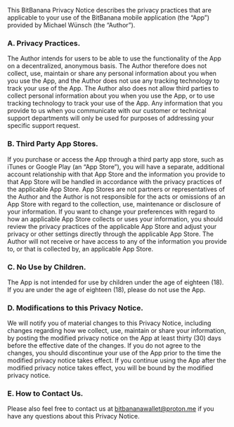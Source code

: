 This BitBanana Privacy Notice describes the privacy practices that are applicable to your use of the BitBanana mobile application (the “App”) provided by Michael Wünsch (the “Author”).

### A. Privacy Practices. 
The Author intends for users to be able to use the functionality of the App on a decentralized, anonymous basis. The Author therefore does not collect, use, maintain or share any personal information about you when you use the App, and the Author does not use any tracking technology to track your use of the App. The Author also does not allow third parties to collect personal information about you when you use the App, or to use tracking technology to track your use of the App. Any information that you provide to us when you communicate with our customer or technical support departments will only be used for purposes of addressing your specific support request.

### B. Third Party App Stores. 
If you purchase or access the App through a third party app store, such as iTunes or Google Play (an “App Store”), you will have a separate, additional account relationship with that App Store and the information you provide to that App Store will be handled in accordance with the privacy practices of the applicable App Store. App Stores are not partners or representatives of the Author and the Author is not responsible for the acts or omissions of an App Store with regard to the collection, use, maintenance or disclosure of your information. If you want to change your preferences with regard to how an applicable App Store collects or uses your information, you should review the privacy practices of the applicable App Store and adjust your privacy or other settings directly through the applicable App Store. The Author will not receive or have access to any of the information you provide to, or that is collected by, an applicable App Store.

### C. No Use by Children. 
The App is not intended for use by children under the age of eighteen (18). If you are under the age of eighteen (18), please do not use the App.

### D. Modifications to this Privacy Notice. 
We will notify you of material changes to this Privacy Notice, including changes regarding how we collect, use, maintain or share your information, by posting the modified privacy notice on the App at least thirty (30) days before the effective date of the changes. If you do not agree to the changes, you should discontinue your use of the App prior to the time the modified privacy notice takes effect. If you continue using the App after the modified privacy notice takes effect, you will be bound by the modified privacy notice.

### E. How to Contact Us. 
Please also feel free to contact us at bitbananawallet@proton.me if you have any questions about this Privacy Notice.